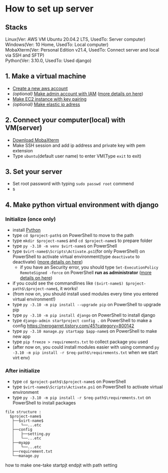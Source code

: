 # How to set up server

## Stacks

Linux(Ver: AWS VM Ubuntu 20.04.2 LTS, UsedTo: Server computer)  
Windows(Ver: 10 Home, UsedTo: Local computer)  
MobaXterm(Ver: Personal Edition v21.4, UsedTo: Connect server and local via SSH and SFTP)  
Python(Ver: 3.10.0, UsedTo: Used django)  

## 1. Make a virtual machine

* [Create a new aws account](https://aws.amazon.com/ko/free/)
* *(optional)* [Make admin account with IAM](https://console.aws.amazon.com/iam/home) ([more details on here](https://extsdd.tistory.com/76?category=853192))
* [Make EC2 instance with key pairing](https://ap-northeast-2.console.aws.amazon.com/ec2/v2/home?region=ap-northeast-2#LaunchInstanceWizard:)
* *(optional)* [Make elastic ip adress](https://ap-northeast-2.console.aws.amazon.com/ec2/v2/home?region=ap-northeast-2#Addresses:)

## 2. Connect your computer(local) with VM(server)

* [Download MobaXterm](https://mobaxterm.mobatek.net/download.html)
* Make SSH session and add ip address and private key with pem extension
* Type `ubuntu`(default user name) to enter VM(Type `exit` to exit)

## 3. Set your server

* Set root password with typing `sudo passwd root` commend
* s

## 4. Make python virtual environment with django

### Initialize (once only)
* install [Python](https://www.python.org/downloads/)
* type `cd $project-path$` on PowerShell to move to the path
* type `mkdir $project-name$` and `cd $project-name$` to prepare folder
* type `py -3.10 -m venv $virt-name$` on PowerShell
* type `$virt-name$\Scripts\Activate.ps1`(for only PowerShell) on PowerShell to activate virtual environment(type `deactivate` to deactivate) ([more details on here](https://docs.python.org/ko/3.7/library/venv.html))
  * if you have an Security error, you should type `Set-ExecutionPolicy RemoteSigned -force` on PowerShell **run as administrator** ([more details on here](https://dreamlog.tistory.com/603))
* if you could see the commandlines like `($virt-name$) $project-path$\$project-name$`, it works!
* (from now on, you should install used modules every time you entered virtual environment!)
* type `py -3.10 -m pip install --upgrade pip` on PowerShell to upgrade pip
* type `py -3.10 -m pip install django` on PowerShell to install django
* type `django-admin startproject config .` on PowerShell to make a config
<https://nerogarret.tistory.com/45?category=800142>
* type `py -3.10 manage.py startapp $app-name$` on PowerShell to make new app
* type `pip freeze > requirements.txt` to collect package you used
* (after now on, you could install modules easier with using command `py -3.10 -m pip install -r $req-path$\requirements.txt` when we start virt env)

### After initialize
* type `cd $project-path$\$project-name$` on PowerShell
* type `$virt-name$\Scripts\Activate.ps1` on PowerShell to activate virtual environment
* type `py -3.10 -m pip install -r $req-path$\requirements.txt` on PowerShell to install packages

```
file structure :
  $project-name$
   ├──$virt-name$
   │   └──...etc
   ├──config
   │   ├──setting.py
   │   └──...etc
   ├──myapp
   │   └──...etc
   ├──requirement.txt
   └──manage.py
```

how to make one-take startpjt endpjt with path setting
